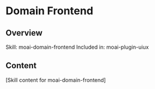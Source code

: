 # Domain Frontend

## Overview
Skill: moai-domain-frontend
Included in: moai-plugin-uiux

## Content
[Skill content for moai-domain-frontend]
